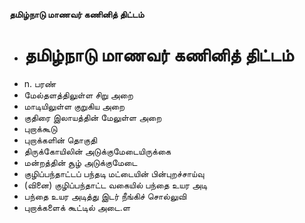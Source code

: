 **தமிழ்நாடு மாணவர் கணினித் திட்டம்**
- # தமிழ்நாடு மாணவர் கணினித் திட்டம்
- n. பரண்
- மேல்தளத்திலுள்ள சிறு அறை
- மாடியிலுள்ள குறுகிய அறை
- குதிரை இலாயத்தின் மேலுள்ள அறை
- புறாக்கூடு
- புறாக்களின் தொகுதி
- திருக்கோயிலின் அடுக்குமேடையிருக்கை
- மன்றத்தின் சூழ் அடுக்குமேடை
- குழிப்பந்தாட்டப் பந்தடி மட்டையின் பின்புறச்சாய்வு
- (வினை) குழிப்பந்தாட்ட வகையில் பந்தை உயர அடி
- பந்தை உயர அடித்து இடர் நீங்கிச் சொல்லுவி
- புறாக்களைக் கூட்டில் அடை.ள

